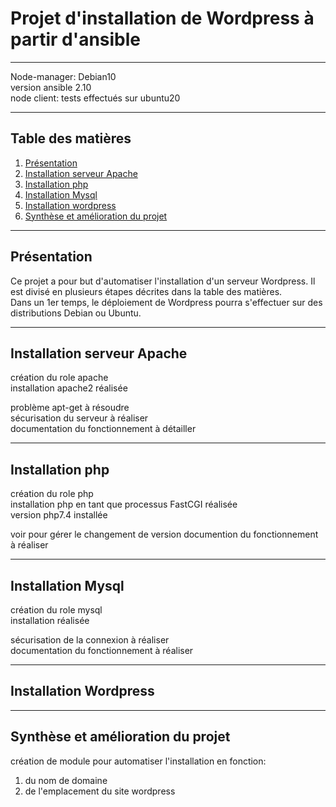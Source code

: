 # Projet d'installation de Wordpress à partir d'ansible
***
Node-manager: Debian10  
version ansible 2.10  
node client: tests effectués sur ubuntu20  
***
## Table des matières
1. [Présentation](#Présentation)
2. [Installation serveur Apache](#Installation-serveur-Apache)
3. [Installation php](#Installation-php)
4. [Installation Mysql](#Installation-Mysql)
5. [Installation wordpress](#Installation-Wordpress)
6. [Synthèse et amélioration du projet](#Synthèse-et-amélioration-du-projet)
***
## Présentation
Ce projet a pour but d'automatiser l'installation d'un serveur Wordpress. Il est divisé en plusieurs étapes décrites dans la table des matières.  
Dans un 1er temps, le déploiement de Wordpress pourra s'effectuer sur des distributions Debian ou Ubuntu. 
***
## Installation serveur Apache
création du role apache  
installation apache2 réalisée  


problème apt-get à résoudre  
sécurisation du serveur à réaliser  
documentation du fonctionnement à détailler  
***
## Installation php
création du role php  
installation php en tant que processus FastCGI réalisée  
version php7.4 installée  

voir pour gérer le changement de version
documention du fonctionnement à réaliser  
***
## Installation Mysql
création du role mysql  
installation réalisée  

sécurisation de la connexion à réaliser  
documentation du fonctionnement à réaliser  
***
## Installation Wordpress
***
## Synthèse et amélioration du projet
création de module pour automatiser l'installation en fonction:  
1. du nom de domaine 
2. de l'emplacement du site wordpress  
